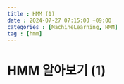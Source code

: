 ```yaml
---
title : HMM (1)
date : 2024-07-27 07:15:00 +09:00
categories : [MachineLearning, HMM]
tag : [hmm]
---
```


# HMM 알아보기 (1)
